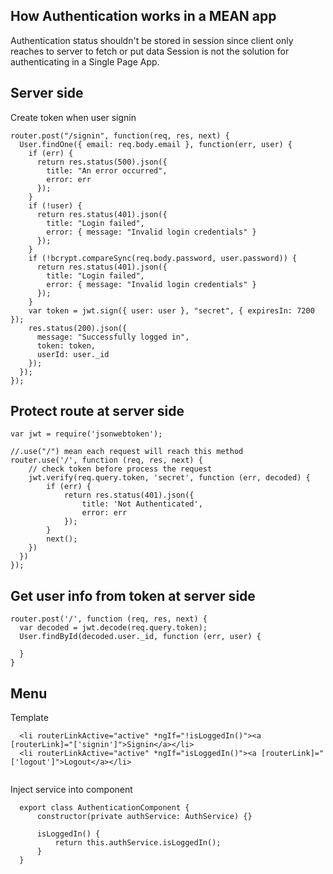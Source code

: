## How Authentication works in a MEAN app
  Authentication status shouldn't be stored in session since client only reaches to server to fetch or put data
  Session is not the solution for authenticating in a Single Page App.

## Server side
Create token when user signin
```
router.post("/signin", function(req, res, next) {
  User.findOne({ email: req.body.email }, function(err, user) {
    if (err) {
      return res.status(500).json({
        title: "An error occurred",
        error: err
      });
    }
    if (!user) {
      return res.status(401).json({
        title: "Login failed",
        error: { message: "Invalid login credentials" }
      });
    }
    if (!bcrypt.compareSync(req.body.password, user.password)) {
      return res.status(401).json({
        title: "Login failed",
        error: { message: "Invalid login credentials" }
      });
    }
    var token = jwt.sign({ user: user }, "secret", { expiresIn: 7200 });
    res.status(200).json({
      message: "Successfully logged in",
      token: token,
      userId: user._id
    });
  });
});
```

## Protect route at server side
```
var jwt = require('jsonwebtoken');

//.use("/") mean each request will reach this method
router.use('/', function (req, res, next) {
    // check token before process the request
    jwt.verify(req.query.token, 'secret', function (err, decoded) {
        if (err) {
            return res.status(401).json({
                title: 'Not Authenticated',
                error: err
            });
        }
        next();
    })
  })
});
```
## Get user info from token at server side
```
router.post('/', function (req, res, next) {
  var decoded = jwt.decode(req.query.token);
  User.findById(decoded.user._id, function (err, user) {
    
  }
}
```



## Menu
Template
```
  <li routerLinkActive="active" *ngIf="!isLoggedIn()"><a [routerLink]="['signin']">Signin</a></li>
  <li routerLinkActive="active" *ngIf="isLoggedIn()"><a [routerLink]="['logout']">Logout</a></li>


```
Inject service into component
```
  export class AuthenticationComponent {
      constructor(private authService: AuthService) {}

      isLoggedIn() {
          return this.authService.isLoggedIn();
      }
  }
```
